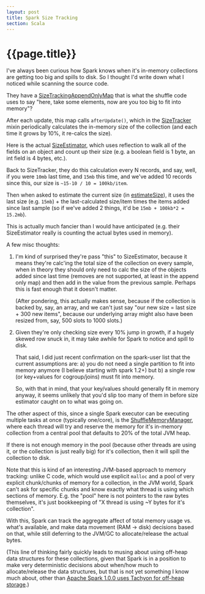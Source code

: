 ```yaml
---
layout: post
title: Spark Size Tracking
section: Scala
---
```


{{page.title}}
==============

I've always been curious how Spark knows when it's in-memory collections are getting too big and spills to disk. So I thought I'd write down what I noticed while scanning the source code.

They have a [SizeTrackingAppendOnlyMap](https://github.com/apache/spark/blob/master/core/src/main/scala/org/apache/spark/util/collection/SizeTrackingAppendOnlyMap.scala) that is what the shuffle code uses to say "here, take some elements, now are you too big to fit into memory"?

After each update, this map calls `afterUpdate()`, which in the [SizeTracker](https://github.com/apache/spark/blob/master/core/src/main/scala/org/apache/spark/util/collection/SizeTracker.scala#L67) mixin periodically calculates the in-memory size of the collection (and each time it grows by 10%, it re-calcs the size).

Here is the actual [SizeEstimator](https://github.com/apache/spark/blob/master/core/src/main/scala/org/apache/spark/util/SizeEstimator.scala#L166), which uses reflection to walk all of the fields on an object and count up their size (e.g. a boolean field is 1 byte, an int field is 4 bytes, etc.).

Back to SizeTracker, they do this calculation every N records, and say, well, if you were `10mb` last time, and `15mb` this time, and we've added 10 records since this, our size is `~15-10 / 10 = 100kb/item`.

Then when asked to estimate the current size (in [estimateSize](https://github.com/apache/spark/blob/master/core/src/main/scala/org/apache/spark/util/collection/SizeTracker.scala#L96)), it uses the last size (e.g. `15mb`) + the last-calculated size/item times the items added since last sample (so if we've added 2 things, it'd be `15mb + 100kb*2 = 15.2mb`).

This is actually much fancier than I would have anticipated (e.g. their SizeEstimator really is counting the actual bytes used in memory).

A few misc thoughts:

1. I'm kind of surprised they're pass "this" to SizeEstimator, because it means they're calc'ing the total size of the collection on every sample, when in theory they should only need to calc the size of the objects added since last time (removes are not supported, at least in the append only map) and then add in the value from the previous sample. Perhaps this is fast enough that it doesn't matter.

   (After pondering, this actually makes sense, because if the collection is backed by, say, an array, and we can't just say "our new size = last size + 300 new items", because our underlying array might also have been resized from, say, 500 slots to 1000 slots.)

2. Given they're only checking size every 10% jump in growth, if a hugely skewed row snuck in, it may take awhile for Spark to notice and spill to disk.

   That said, I did just recent confirmation on the spark-user list that the current assumptions are: a) you do not need a single partition to fit into memory anymore (I believe starting with spark 1.2+) but b) a single row (or key+values for cogroup/joins) must fit into memory.

   So, with that in mind, that your key/values should generally fit in memory anyway, it seems unlikely that you'd slip too many of them in before size estimator caught on to what was going on.

The other aspect of this, since a single Spark executor can be executing multiple tasks at once (typically one/core), is the [ShuffleMemoryManager](https://github.com/apache/spark/blob/master/core/src/main/scala/org/apache/spark/shuffle/ShuffleMemoryManager.scala#L50), where each thread will try and reserve the memory for it's in-memory collection from a central pool that defaults to 20% of the total JVM heap.

If there is not enough memory in the pool (because other threads are using it, or the collection is just really big) for it's collection, then it will spill the collection to disk.

Note that this is kind of an interesting JVM-based approach to memory tracking: unlike C code, which would use explicit `malloc` and a pool of very explicit chunk/chunks of memory for a collection, in the JVM world, Spark can't ask for specific chunks and know exactly what thread is using which sections of memory. E.g. the "pool" here is not pointers to the raw bytes themselves, it's just bookkeeping of "X thread is using ~Y bytes for it's collection".

With this, Spark can track the aggregate affect of total memory usage vs. what's available, and make data movement (RAM -> disk) decisions based on that, while still deferring to the JVM/GC to allocate/release the actual bytes.

(This line of thinking fairly quickly leads to musing about using off-heap data structures for these collections, given that Spark is in a position to make very deterministic decisions about when/how much to allocate/release the data structures, but that is not yet something I know much about, other than [Apache Spark 1.0.0 uses Tachyon for off-heap storage](https://github.com/amplab/tachyon/releases).)
